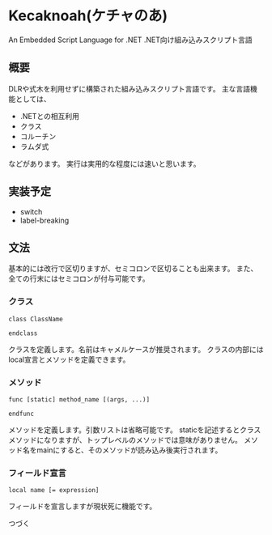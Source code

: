 Kecaknoah(ケチャのあ) 
================================================================
An Embedded Script Language for .NET
.NET向け組み込みスクリプト言語

概要
----------------------------------------------------------------
DLRや式木を利用せずに構築された組み込みスクリプト言語です。
主な言語機能としては、

* .NETとの相互利用
* クラス
* コルーチン
* ラムダ式

などがあります。
実行は実用的な程度には速いと思います。

実装予定
----------------------------------------------------------------
* switch
* label-breaking

文法
----------------------------------------------------------------
基本的には改行で区切りますが、セミコロンで区切ることも出来ます。
また、全ての行末にはセミコロンが付与可能です。
### クラス
```
class ClassName

endclass
```

クラスを定義します。名前はキャメルケースが推奨されます。
クラスの内部にはlocal宣言とメソッドを定義できます。

### メソッド
```
func [static] method_name [(args, ...)]

endfunc
```
メソッドを定義します。引数リストは省略可能です。
staticを記述するとクラスメソッドになりますが、トップレベルのメソッドでは意味がありません。
メソッド名をmainにすると、そのメソッドが読み込み後実行されます。

### フィールド宣言
```
local name [= expression]
```
フィールドを宣言しますが現状死に機能です。

つづく
